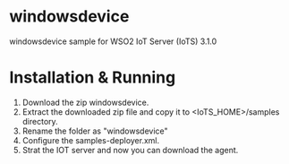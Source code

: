 # windowsdevice
windowsdevice sample for WSO2 IoT Server (IoTS) 3.1.0

Installation & Running
==================================

1. Download the zip windowsdevice.
2. Extract the downloaded zip file and copy it to <IoTS_HOME>/samples directory.
3. Rename the folder as "windowsdevice"
4. Configure the samples-deployer.xml.
5. Strat the IOT server and now you can download the agent.
